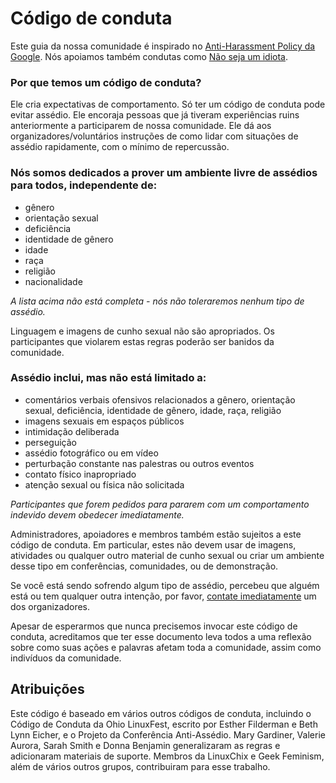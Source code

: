 # Código de conduta

Este guia da nossa comunidade é inspirado no [Anti-Harassment Policy da Google](https://support.google.com/developergroups/answer/3340512?hl=en&ref_topic=3340510). Nós apoiamos também condutas como [Não seja um idiota](https://meta.wikimedia.org/wiki/Don%27t_be_a_jerk).

### Por que temos um código de conduta?

Ele cria expectativas de comportamento. Só ter um código de conduta pode evitar assédio.
Ele encoraja pessoas que já tiveram experiências ruins anteriormente a participarem de nossa comunidade.
Ele dá aos organizadores/voluntários instruções de como lidar com situações de assédio rapidamente, com o mínimo de repercussão.

### Nós somos dedicados a prover um ambiente livre de assédios para todos, independente de:

- gênero
- orientação sexual
- deficiência
- identidade de gênero
- idade
- raça
- religião
- nacionalidade

*A lista acima não está completa - nós não toleraremos nenhum tipo de assédio.*

Linguagem e imagens de cunho sexual não são apropriados. Os participantes que violarem estas regras poderão ser banidos da comunidade.

### Assédio inclui, mas não está limitado a:

- comentários verbais ofensivos relacionados a gênero, orientação sexual, deficiência, identidade de gênero, idade, raça, religião
- imagens sexuais em espaços públicos
- intimidação deliberada
- perseguição
- assédio fotográfico ou em vídeo
- perturbação constante nas palestras ou outros eventos
- contato físico inapropriado
- atenção sexual ou física não solicitada

*Participantes que forem pedidos para pararem com um comportamento indevido devem obedecer imediatamente.*

Administradores, apoiadores e membros também estão sujeitos a este código de conduta. Em particular, estes não devem usar de imagens, atividades ou qualquer outro material de cunho sexual ou criar um ambiente desse tipo em conferências, comunidades, ou de demonstração.

Se você está sendo sofrendo algum tipo de assédio, percebeu que alguém está ou tem qualquer outra intenção, por favor, [contate imediatamente](mailto:[developer.elementarybr@gmail.com]) um dos organizadores.

Apesar de esperarmos que nunca precisemos invocar este código de conduta, acreditamos que ter esse documento leva todos a uma reflexão sobre como suas ações e palavras afetam toda a comunidade, assim como indivíduos da comunidade.

## Atribuições

Este código é baseado em vários outros códigos de conduta, incluindo o Código de Conduta da Ohio LinuxFest, escrito por Esther Filderman e Beth Lynn Eicher, e o Projeto da Conferência Anti-Assédio. Mary Gardiner, Valerie Aurora, Sarah Smith e Donna Benjamin generalizaram as regras e adicionaram materiais de suporte. Membros da LinuxChix e Geek Feminism, além de vários outros grupos, contribuiram para esse trabalho.
